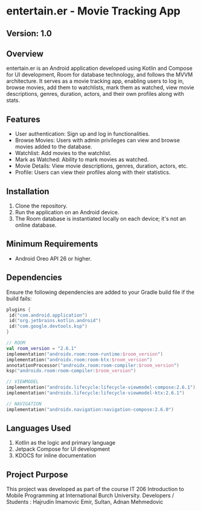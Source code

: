 # entertain.er - Movie Tracking App

## Version: 1.0
## Overview
entertain.er is an Android application developed using Kotlin and Compose for UI development, Room for database technology, and follows the MVVM architecture. It serves as a movie tracking app, enabling users to log in, browse movies, add them to watchlists, mark them as watched, view movie descriptions, genres, duration, actors, and their own profiles along with stats.

## Features
- User authentication: Sign up and log in functionalities.
- Browse Movies: Users with admin privileges can view and browse movies added to the database.
- Watchlist: Add movies to the watchlist.
- Mark as Watched: Ability to mark movies as watched.
- Movie Details: View movie descriptions, genres, duration, actors, etc.
- Profile: Users can view their profiles along with their statistics.

## Installation
1. Clone the repository.
2. Run the application on an Android device.
3. The Room database is instantiated locally on each device; it's not an online database.

## Minimum Requirements
- Android Oreo API 26 or higher.

## Dependencies
Ensure the following dependencies are added to your Gradle build file if the build fails:
```kotlin
plugins {
 id("com.android.application")
 id("org.jetbrains.kotlin.android")
 id("com.google.devtools.ksp")
}

// ROOM
val room_version = "2.6.1"
implementation("androidx.room:room-runtime:$room_version")
implementation("androidx.room:room-ktx:$room_version")
annotationProcessor("androidx.room:room-compiler:$room_version")
ksp("androidx.room:room-compiler:$room_version")

// VIEWMODEL
implementation("androidx.lifecycle:lifecycle-viewmodel-compose:2.6.1")
implementation("androidx.lifecycle:lifecycle-viewmodel-ktx:2.6.1")

// NAVIGATION
implementation("androidx.navigation:navigation-compose:2.6.0")
```
## Languages Used
1. Kotlin as the logic and primary language
2. Jetpack Compose for UI development
3. KDOCS for inline documentation

## Project Purpose

This project was developed as part of the course IT 206 Introduction to Mobile Programming at International Burch University.
Developers / Students : Hajrudin Imamovic Emir, Sultan, Adnan Mehmedovic
